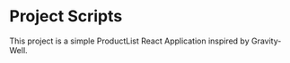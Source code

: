 # Project Scripts

This project is a simple ProductList React Application inspired by Gravity-Well.
